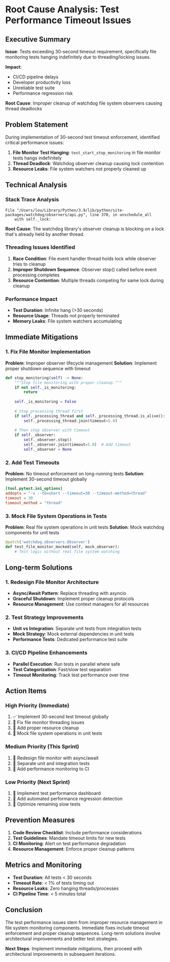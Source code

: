 # Root Cause Analysis: Test Performance Timeout Issues

## Executive Summary

**Issue**: Tests exceeding 30-second timeout requirement, specifically file monitoring tests hanging indefinitely due to threading/locking issues.

**Impact**: 
- CI/CD pipeline delays
- Developer productivity loss
- Unreliable test suite
- Performance regression risk

**Root Cause**: Improper cleanup of watchdog file system observers causing thread deadlocks

## Problem Statement

During implementation of 30-second test timeout enforcement, identified critical performance issues:

1. **File Monitor Test Hanging**: `test_start_stop_monitoring` in file monitor tests hangs indefinitely
2. **Thread Deadlock**: Watchdog observer cleanup causing lock contention
3. **Resource Leaks**: File system watchers not properly cleaned up

## Technical Analysis

### Stack Trace Analysis

```
File "/Users/lou/Library/Python/3.9/lib/python/site-packages/watchdog/observers/api.py", line 370, in unschedule_all
    with self._lock:
```

**Root Cause**: The watchdog library's observer cleanup is blocking on a lock that's already held by another thread.

### Threading Issues Identified

1. **Race Condition**: File event handler thread holds lock while observer tries to cleanup
2. **Improper Shutdown Sequence**: Observer stop() called before event processing completes
3. **Resource Contention**: Multiple threads competing for same lock during cleanup

### Performance Impact

- **Test Duration**: Infinite hang (>30 seconds)
- **Resource Usage**: Threads not properly terminated
- **Memory Leaks**: File system watchers accumulating

## Immediate Mitigations

### 1. Fix File Monitor Implementation

**Problem**: Improper observer lifecycle management
**Solution**: Implement proper shutdown sequence with timeout

```python
def stop_monitoring(self) -> None:
    """Stop file monitoring with proper cleanup."""
    if not self._is_monitoring:
        return
    
    self._is_monitoring = False
    
    # Stop processing thread first
    if self._processing_thread and self._processing_thread.is_alive():
        self._processing_thread.join(timeout=5.0)
    
    # Then stop observer with timeout
    if self._observer:
        self._observer.stop()
        self._observer.join(timeout=5.0)  # Add timeout
        self._observer = None
```

### 2. Add Test Timeouts

**Problem**: No timeout enforcement on long-running tests
**Solution**: Implement 30-second timeout globally

```toml
[tool.pytest.ini_options]
addopts = "-v --tb=short --timeout=30 --timeout-method=thread"
timeout = 30
timeout_method = "thread"
```

### 3. Mock File System Operations in Tests

**Problem**: Real file system operations in unit tests
**Solution**: Mock watchdog components for unit tests

```python
@patch('watchdog.observers.Observer')
def test_file_monitor_mocked(self, mock_observer):
    # Test logic without real file system watching
```

## Long-term Solutions

### 1. Redesign File Monitor Architecture

- **Async/Await Pattern**: Replace threading with asyncio
- **Graceful Shutdown**: Implement proper cleanup protocols
- **Resource Management**: Use context managers for all resources

### 2. Test Strategy Improvements

- **Unit vs Integration**: Separate unit tests from integration tests
- **Mock Strategy**: Mock external dependencies in unit tests
- **Performance Tests**: Dedicated performance test suite

### 3. CI/CD Pipeline Enhancements

- **Parallel Execution**: Run tests in parallel where safe
- **Test Categorization**: Fast/slow test separation
- **Timeout Monitoring**: Track test performance over time

## Action Items

### High Priority (Immediate)
1. ✅ Implement 30-second test timeout globally
2. 🔄 Fix file monitor threading issues
3. 🔄 Add proper resource cleanup
4. 🔄 Mock file system operations in unit tests

### Medium Priority (This Sprint)
1. 🔄 Redesign file monitor with async/await
2. 🔄 Separate unit and integration tests
3. 🔄 Add performance monitoring to CI

### Low Priority (Next Sprint)
1. 🔄 Implement test performance dashboard
2. 🔄 Add automated performance regression detection
3. 🔄 Optimize remaining slow tests

## Prevention Measures

1. **Code Review Checklist**: Include performance considerations
2. **Test Guidelines**: Mandate timeout limits for new tests
3. **CI Monitoring**: Alert on test performance degradation
4. **Resource Management**: Enforce proper cleanup patterns

## Metrics and Monitoring

- **Test Duration**: All tests < 30 seconds
- **Timeout Rate**: < 1% of tests timing out
- **Resource Leaks**: Zero hanging threads/processes
- **CI Pipeline Time**: < 5 minutes total

## Conclusion

The test performance issues stem from improper resource management in file system monitoring components. Immediate fixes include timeout enforcement and proper cleanup sequences. Long-term solutions involve architectural improvements and better test strategies.

**Next Steps**: Implement immediate mitigations, then proceed with architectural improvements in subsequent iterations.